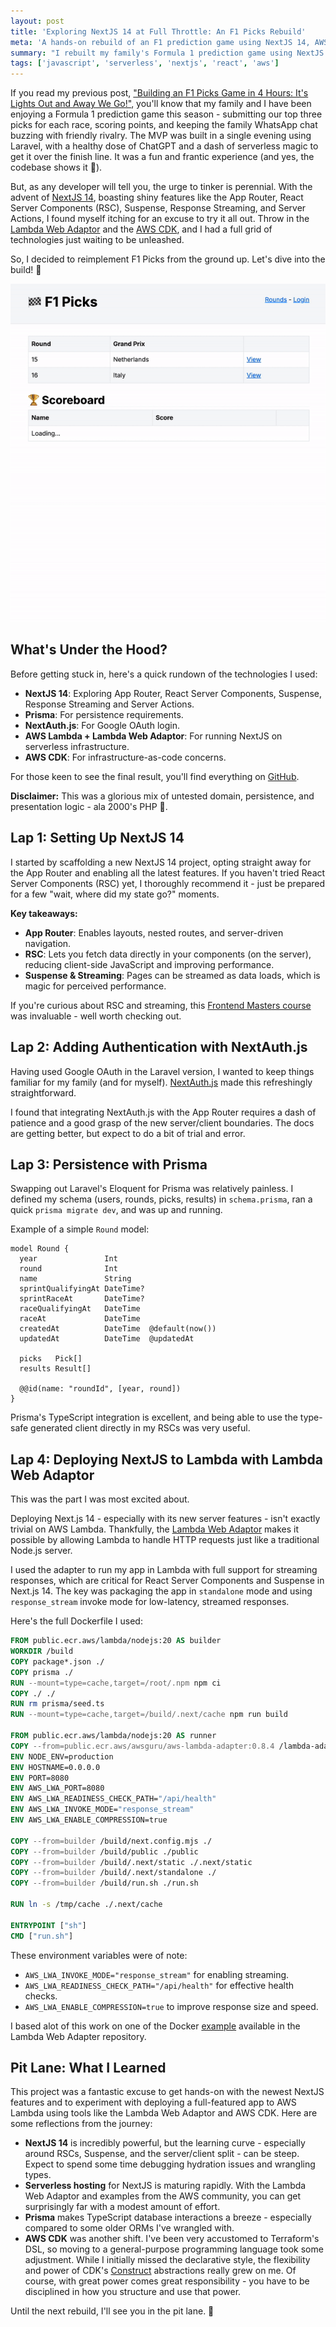 ```yaml
---
layout: post
title: 'Exploring NextJS 14 at Full Throttle: An F1 Picks Rebuild'
meta: 'A hands-on rebuild of an F1 prediction game using NextJS 14, AWS Lambda, and CDK. Explore cutting-edge features like React Server Components, Server Actions, and serverless deployment with real-world insights.'
summary: "I rebuilt my family's Formula 1 prediction game using NextJS 14, embracing new features like the App Router, React Server Components, and Server Actions. Deploying to AWS Lambda with the Lambda Web Adaptor was a fun challenge that pushed me to explore serverless architecture in a modern frontend context. While the code is a bit wild, the journey taught me a ton about the evolving NextJS ecosystem and infrastructure-as-code with CDK."
tags: ['javascript', 'serverless', 'nextjs', 'react', 'aws']
---
```


If you read my previous post, ["Building an F1 Picks Game in 4 Hours: It's Lights Out and Away We Go!"](../2024-08-30-building-an-f1-picks-game-in-4-hours/index.md), you'll know that my family and I have been enjoying a Formula 1 prediction game this season - submitting our top three picks for each race, scoring points, and keeping the family WhatsApp chat buzzing with friendly rivalry.
The MVP was built in a single evening using Laravel, with a healthy dose of ChatGPT and a dash of serverless magic to get it over the finish line.
It was a fun and frantic experience (and yes, the codebase shows it 😬).

But, as any developer will tell you, the urge to tinker is perennial.
With the advent of [NextJS 14](https://nextjs.org/blog/next-14), boasting shiny features like the App Router, React Server Components (RSC), Suspense, Response Streaming, and Server Actions, I found myself itching for an excuse to try it all out.
Throw in the [Lambda Web Adaptor](https://github.com/awslabs/aws-lambda-web-adapter) and the [AWS CDK](https://aws.amazon.com/cdk/), and I had a full grid of technologies just waiting to be unleashed.

So, I decided to reimplement F1 Picks from the ground up.
Let's dive into the build! 🚦

![Demo of the F1 Picks application using NextJS](demo.gif)

## What's Under the Hood?

Before getting stuck in, here's a quick rundown of the technologies I used:

- **NextJS 14**: Exploring App Router, React Server Components, Suspense, Response Streaming and Server Actions.
- **Prisma**: For persistence requirements.
- **NextAuth.js**: For Google OAuth login.
- **AWS Lambda + Lambda Web Adaptor**: For running NextJS on serverless infrastructure.
- **AWS CDK**: For infrastructure-as-code concerns.

For those keen to see the final result, you'll find everything on [GitHub](https://github.com/eddmann/f1-picks-nextjs).

**Disclaimer:** This was a glorious mix of untested domain, persistence, and presentation logic - ala 2000's PHP 😬.

## Lap 1: Setting Up NextJS 14

I started by scaffolding a new NextJS 14 project, opting straight away for the App Router and enabling all the latest features.
If you haven't tried React Server Components (RSC) yet, I thoroughly recommend it - just be prepared for a few "wait, where did my state go?" moments.

**Key takeaways:**

- **App Router**: Enables layouts, nested routes, and server-driven navigation.
- **RSC**: Lets you fetch data directly in your components (on the server), reducing client-side JavaScript and improving performance.
- **Suspense & Streaming**: Pages can be streamed as data loads, which is magic for perceived performance.

If you're curious about RSC and streaming, this [Frontend Masters course](https://frontendmasters.com/courses/intermediate-next-js/) was invaluable - well worth checking out.

## Lap 2: Adding Authentication with NextAuth.js

Having used Google OAuth in the Laravel version, I wanted to keep things familiar for my family (and for myself).
[NextAuth.js](https://next-auth.js.org/) made this refreshingly straightforward.

I found that integrating NextAuth.js with the App Router requires a dash of patience and a good grasp of the new server/client boundaries.
The docs are getting better, but expect to do a bit of trial and error.

## Lap 3: Persistence with Prisma

Swapping out Laravel's Eloquent for Prisma was relatively painless.
I defined my schema (users, rounds, picks, results) in `schema.prisma`, ran a quick `prisma migrate dev`, and was up and running.

Example of a simple `Round` model:

```prisma
model Round {
  year               Int
  round              Int
  name               String
  sprintQualifyingAt DateTime?
  sprintRaceAt       DateTime?
  raceQualifyingAt   DateTime
  raceAt             DateTime
  createdAt          DateTime  @default(now())
  updatedAt          DateTime  @updatedAt

  picks   Pick[]
  results Result[]

  @@id(name: "roundId", [year, round])
}
```

Prisma's TypeScript integration is excellent, and being able to use the type-safe generated client directly in my RSCs was very useful.

## Lap 4: Deploying NextJS to Lambda with Lambda Web Adaptor

This was the part I was most excited about.

Deploying Next.js 14 - especially with its new server features - isn't exactly trivial on AWS Lambda.
Thankfully, the [Lambda Web Adaptor](https://github.com/awslabs/aws-lambda-web-adapter) makes it possible by allowing Lambda to handle HTTP requests just like a traditional Node.js server.

I used the adapter to run my app in Lambda with full support for streaming responses, which are critical for React Server Components and Suspense in Next.js 14.
The key was packaging the app in `standalone` mode and using `response_stream` invoke mode for low-latency, streamed responses.

Here's the full Dockerfile I used:

```dockerfile
FROM public.ecr.aws/lambda/nodejs:20 AS builder
WORKDIR /build
COPY package*.json ./
COPY prisma ./
RUN --mount=type=cache,target=/root/.npm npm ci
COPY ./ ./
RUN rm prisma/seed.ts
RUN --mount=type=cache,target=/build/.next/cache npm run build

FROM public.ecr.aws/lambda/nodejs:20 AS runner
COPY --from=public.ecr.aws/awsguru/aws-lambda-adapter:0.8.4 /lambda-adapter /opt/extensions/lambda-adapter
ENV NODE_ENV=production
ENV HOSTNAME=0.0.0.0
ENV PORT=8080
ENV AWS_LWA_PORT=8080
ENV AWS_LWA_READINESS_CHECK_PATH="/api/health"
ENV AWS_LWA_INVOKE_MODE="response_stream"
ENV AWS_LWA_ENABLE_COMPRESSION=true

COPY --from=builder /build/next.config.mjs ./
COPY --from=builder /build/public ./public
COPY --from=builder /build/.next/static ./.next/static
COPY --from=builder /build/.next/standalone ./
COPY --from=builder /build/run.sh ./run.sh

RUN ln -s /tmp/cache ./.next/cache

ENTRYPOINT ["sh"]
CMD ["run.sh"]
```

These environment variables were of note:

- `AWS_LWA_INVOKE_MODE="response_stream"` for enabling streaming.
- `AWS_LWA_READINESS_CHECK_PATH="/api/health"` for effective health checks.
- `AWS_LWA_ENABLE_COMPRESSION=true` to improve response size and speed.

I based alot of this work on one of the Docker [example](https://github.com/awslabs/aws-lambda-web-adapter/tree/main/examples/nextjs/app) available in the Lambda Web Adapter repository.

## Pit Lane: What I Learned

This project was a fantastic excuse to get hands-on with the newest NextJS features and to experiment with deploying a full-featured app to AWS Lambda using tools like the Lambda Web Adaptor and AWS CDK.
Here are some reflections from the journey:

- **NextJS 14** is incredibly powerful, but the learning curve - especially around RSCs, Suspense, and the server/client split - can be steep. Expect to spend some time debugging hydration issues and wrangling types.
- **Serverless hosting** for NextJS is maturing rapidly. With the Lambda Web Adaptor and examples from the AWS community, you can get surprisingly far with a modest amount of effort.
- **Prisma** makes TypeScript database interactions a breeze - especially compared to some older ORMs I've wrangled with.
- **AWS CDK** was another shift. I've been very accustomed to Terraform's DSL, so moving to a general-purpose programming language took some adjustment. While I initially missed the declarative style, the flexibility and power of CDK's [Construct](https://docs.aws.amazon.com/cdk/v2/guide/constructs.html) abstractions really grew on me. Of course, with great power comes great responsibility - you have to be disciplined in how you structure and use that power.

Until the next rebuild, I'll see you in the pit lane. 🏁

